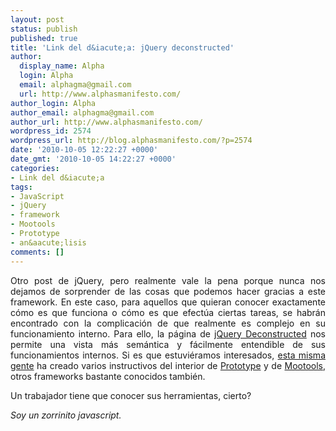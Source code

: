 ```yaml
---
layout: post
status: publish
published: true
title: 'Link del d&iacute;a: jQuery deconstructed'
author:
  display_name: Alpha
  login: Alpha
  email: alphagma@gmail.com
  url: http://www.alphasmanifesto.com/
author_login: Alpha
author_email: alphagma@gmail.com
author_url: http://www.alphasmanifesto.com/
wordpress_id: 2574
wordpress_url: http://blog.alphasmanifesto.com/?p=2574
date: '2010-10-05 12:22:27 +0000'
date_gmt: '2010-10-05 14:22:27 +0000'
categories:
- Link del d&iacute;a
tags:
- JavaScript
- jQuery
- framework
- Mootools
- Prototype
- an&aacute;lisis
comments: []
---
```

<p style="text-align: justify;">Otro post de jQuery, pero realmente vale la pena porque nunca nos dejamos de sorprender de las cosas que podemos hacer gracias a este framework. En este caso, para aquellos que quieran conocer exactamente c&oacute;mo es que funciona o c&oacute;mo es que efect&uacute;a ciertas tareas, se habr&aacute;n encontrado con la complicaci&oacute;n de que realmente es complejo en su funcionamiento interno. Para ello, la p&aacute;gina de <a href="http://www.keyframesandcode.com/resources/javascript/deconstructed/jquery/">jQuery Deconstructed</a> nos permite una vista m&aacute;s sem&aacute;ntica y f&aacute;cilmente entendible de sus funcionamientos internos. Si es que estuvi&eacute;ramos interesados, <a href="http://www.keyframesandcode.com/resources/javascript/deconstructed/">esta misma gente</a> ha creado varios instructivos del interior de <a href="http://www.keyframesandcode.com/resources/javascript/deconstructed/prototype/">Prototype</a> y de <a href="http://www.keyframesandcode.com/resources/javascript/deconstructed/mootools/">Mootools</a>, otros frameworks bastante conocidos tambi&eacute;n.</p>
<p style="text-align: justify;">Un trabajador tiene que conocer sus herramientas, cierto?</p>
<p style="text-align: justify;"><em>Soy un zorrinito javascript.</em></p>
